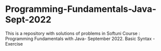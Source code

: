 # Programming-Fundamentals-Java-Sept-2022
This is a repository with solutions of problems in Softuni Course : Programming Fundamentals with Java- September 2022.
Basic Syntax - Exercise
